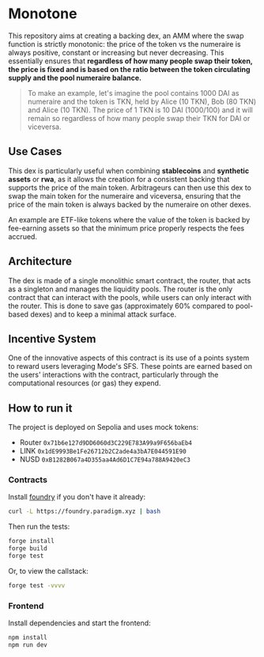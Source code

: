 # Monotone
This repository aims at creating a backing dex, an AMM where the swap function is strictly monotonic: the price of the token vs the numeraire is always positive, constant or increasing but never decreasing. 
This essentially ensures that **regardless of how many people swap their token, the price is fixed and is based on the ratio between the token circulating supply and the pool numeraire balance.**
> To make an example, let's imagine the pool contains 1000 DAI as numeraire and the token is TKN, held by Alice (10 TKN), Bob (80 TKN) and Alice (10 TKN). The price of 1 TKN is 10 DAI (1000/100) and it will remain so regardless of how many people swap their TKN for DAI or viceversa.

## Use Cases
This dex is particularly useful when combining **stablecoins** and **synthetic assets** or **rwa**, as it allows the creation for a consistent backing that supports the price of the main token. Arbitrageurs can then use this dex to swap the main token for the numeraire and viceversa, ensuring that the price of the main token is always backed by the numeraire on other dexes.

An example are ETF-like tokens where the value of the token is backed by fee-earning assets so that the minimum price properly respects the fees accrued.

## Architecture
The dex is made of a single monolithic smart contract, the router, that acts as a singleton and manages the liquidity pools. The router is the only contract that can interact with the pools, while users can only interact with the router. This is done to save gas (approximately 60% compared to pool-based dexes) and to keep a minimal attack surface.

## Incentive System
One of the innovative aspects of this contract is its use of a points system to reward users leveraging Mode's SFS.
These points are earned based on the users' interactions with the contract, particularly through the computational resources (or gas) they expend.

## How to run it
The project is deployed on Sepolia and uses mock tokens:
* Router `0x71b6e127d9DD6060d3C229E783A99a9F656baEb4`
* LINK `0x1dE9993Be1Fe26712b2C2ade4a3bA7E044591E90`
* NUSD `0xB1282B067a4D355aa4Ad6D1C7E94a788A9420eC3`

### Contracts
Install [foundry](https://book.getfoundry.sh/getting-started/installation) if you don't have it already:
```bash
curl -L https://foundry.paradigm.xyz | bash
```

Then run the tests:
```bash
forge install
forge build
forge test
```

Or, to view the callstack:
```bash
forge test -vvvv
```

### Frontend
Install dependencies and start the frontend:
```bash
npm install
npm run dev
```
